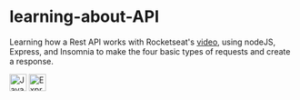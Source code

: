 # learning-about-API

Learning how a Rest API works with Rocketseat's [video](https://www.youtube.com/watch?v=ghTrp1x_1As), using nodeJS, Express, and Insomnia to make the four basic types of requests and create a response.

<div style="diplay: inline-block">
  <img alt="Javascript" height="30px" width="30px" src="https://cdn.jsdelivr.net/gh/devicons/devicon/icons/javascript/javascript-original.svg" />
  <img alt="Express" height="30px" width="30px" src="https://cdn.jsdelivr.net/gh/devicons/devicon/icons/express/express-original.svg" />
</div>
